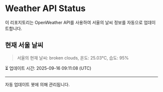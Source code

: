 
# Weather API Status

이 리포지토리는 OpenWeather API를 사용하여 서울의 날씨 정보를 자동으로 업데이트합니다.

## 현재 서울 날씨
> 서울의 현재 날씨: broken clouds, 온도: 25.03°C, 습도: 95%

⏳ 업데이트 시간: 2025-09-16 09:11:08 (UTC)

---
자동 업데이트 봇에 의해 관리됩니다.
